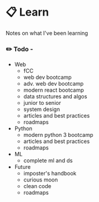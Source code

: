 # :clipboard: Learn
Notes on what I've been learning

### :pencil2: Todo - 

* Web
  * fCC
  * web dev bootcamp
  * adv. web dev bootcamp
  * modern react bootcamp
  * data structures and algos
  * junior to senior
  * system design
  * articles and best practices
  * roadmaps
* Python
  * modern python 3 bootcamp
  * articles and best practices
  * roadmaps
* ML
  * complete ml and ds
* Future
  * imposter's handbook
  * curious moon
  * clean code
  * roadmaps
